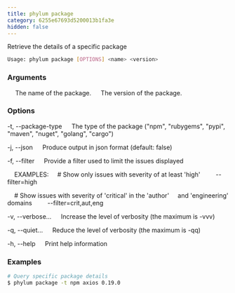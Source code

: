 ```yaml
---
title: phylum package
category: 6255e67693d5200013b1fa3e
hidden: false
---
```


Retrieve the details of a specific package

```sh
Usage: phylum package [OPTIONS] <name> <version>
```

### Arguments

<name>
&emsp; The name of the package.

<version>
&emsp; The version of the package.

### Options

-t, --package-type <type>
&emsp; The type of the package ("npm", "rubygems", "pypi", "maven", "nuget", "golang", "cargo")

-j, --json
&emsp; Produce output in json format (default: false)

-f, --filter <filter>
&emsp; Provide a filter used to limit the issues displayed

&nbsp;&nbsp;&nbsp;&nbsp;EXAMPLES:
&nbsp;&nbsp;&nbsp;&nbsp;\# Show only issues with severity of at least 'high'
&nbsp;&nbsp;&nbsp;&nbsp;&nbsp;&nbsp;&nbsp;&nbsp;--filter=high

&nbsp;&nbsp;&nbsp;&nbsp;\# Show issues with severity of 'critical' in the 'author'
&nbsp;&nbsp;&nbsp;&nbsp;and 'engineering' domains
&nbsp;&nbsp;&nbsp;&nbsp;&nbsp;&nbsp;&nbsp;&nbsp;--filter=crit,aut,eng

-v, --verbose...
&emsp; Increase the level of verbosity (the maximum is -vvv)

-q, --quiet...
&emsp; Reduce the level of verbosity (the maximum is -qq)

-h, --help
&emsp; Print help information

### Examples

```sh
# Query specific package details
$ phylum package -t npm axios 0.19.0
```

